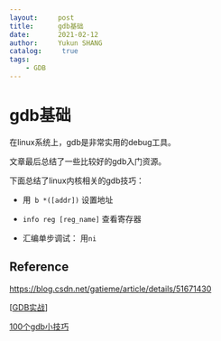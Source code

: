 ```yaml
---
layout:     post
title:      gdb基础
date:       2021-02-12
author:     Yukun SHANG
catalog: 	 true
tags:
    - GDB
---
```


# gdb基础

在linux系统上，gdb是非常实用的debug工具。 

文章最后总结了一些比较好的gdb入门资源。

下面总结了linux内核相关的gdb技巧：

* 用` b *([addr])` 设置地址

* `info reg [reg_name]` 查看寄存器

* 汇编单步调试： 用`ni`

  






## Reference 

https://blog.csdn.net/gatieme/article/details/51671430

[[GDB实战](https://www.cnblogs.com/guochaoxxl/p/10598119.html)]

[100个gdb小技巧](https://wizardforcel.gitbooks.io/100-gdb-tips/content/)

